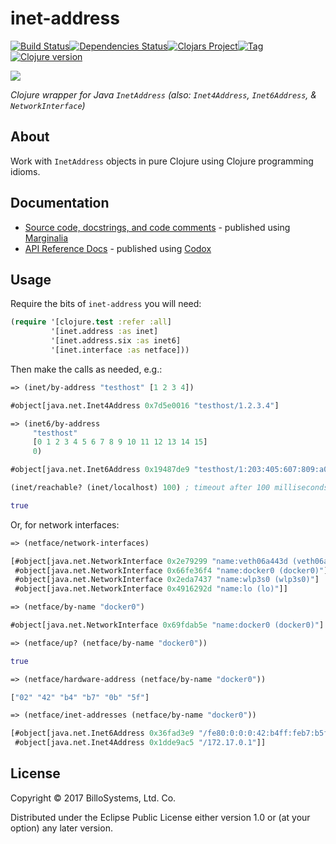 # inet-address
[![Build Status][travis-badge]][travis][![Dependencies Status][deps-badge]][deps][![Clojars Project][clojars-badge]][clojars][![Tag][tag-badge]][tag][![Clojure version][clojure-v]](project.clj)

[![][logo]][logo-large]

*Clojure wrapper for Java `InetAddress` (also: `Inet4Address`, `Inet6Address`, & `NetworkInterface`)*


## About

Work with `InetAddress` objects in pure Clojure using Clojure programming
idioms.


## Documentation

* [Source code, docstrings, and code comments](http://billo.systems/inet-address//current/marginalia) - published using [Marginalia](https://github.com/gdeer81/marginalia)
* [API Reference Docs]() - published using [Codox](https://github.com/weavejester/codox)


## Usage

Require the bits of `inet-address` you will need:

```clj
(require '[clojure.test :refer :all]
         '[inet.address :as inet]
         '[inet.address.six :as inet6]
         '[inet.interface :as netface]))
```

Then make the calls as needed, e.g.:

```clj
=> (inet/by-address "testhost" [1 2 3 4])

```
```clj
#object[java.net.Inet4Address 0x7d5e0016 "testhost/1.2.3.4"]
```

```clj
=> (inet6/by-address
     "testhost"
     [0 1 2 3 4 5 6 7 8 9 10 11 12 13 14 15]
     0)
```
```clj
#object[java.net.Inet6Address 0x19487de9 "testhost/1:203:405:607:809:a0b:c0d:e0f%0"]
```
```clj
(inet/reachable? (inet/localhost) 100) ; timeout after 100 milliseconds
```
```clj
true
```
Or, for network interfaces:

```clj
=> (netface/network-interfaces)
```
```clj
[#object[java.net.NetworkInterface 0x2e79299 "name:veth06a443d (veth06a443d)"]
 #object[java.net.NetworkInterface 0x66fe36f4 "name:docker0 (docker0)"]
 #object[java.net.NetworkInterface 0x2eda7437 "name:wlp3s0 (wlp3s0)"]
 #object[java.net.NetworkInterface 0x4916292d "name:lo (lo)"]]
```
```clj
=> (netface/by-name "docker0")
```
```clj
#object[java.net.NetworkInterface 0x69fdab5e "name:docker0 (docker0)"]
```
```clj
=> (netface/up? (netface/by-name "docker0"))
```
```clj
true
```
```clj
=> (netface/hardware-address (netface/by-name "docker0"))
```
```clj
["02" "42" "b4" "b7" "0b" "5f"]
```
```clj
=> (netface/inet-addresses (netface/by-name "docker0"))
```
```clj
[#object[java.net.Inet6Address 0x36fad3e9 "/fe80:0:0:0:42:b4ff:feb7:b5f%docker0"]
 #object[java.net.Inet4Address 0x1dde9ac5 "/172.17.0.1"]]
```


## License

Copyright © 2017 BilloSystems, Ltd. Co.

Distributed under the Eclipse Public License either version 1.0 or (at
your option) any later version.

<!-- Named page links below: /-->

[travis]: https://travis-ci.org/billosys/inet-address
[travis-badge]: https://travis-ci.org/billosys/inet-address.png?branch=master
[deps]: http://jarkeeper.com/billosys/inet-address
[deps-badge]: http://jarkeeper.com/billosys/inet-address/status.svg
[logo]: resources/images/inet-address-x250.png
[logo-large]: resources/images/inet-address.png
[tag-badge]: https://img.shields.io/github/tag/billosys/inet-address.svg
[tag]: https://github.com/billosys/inet-address/tags
[clojure-v]: https://img.shields.io/badge/clojure-1.8.0-blue.svg
[clojars]: https://clojars.org/systems.billo/inet-address
[clojars-badge]: https://img.shields.io/clojars/v/systems.billo/inet-address.svg
